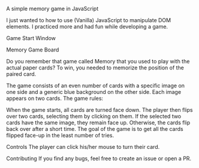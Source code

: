 
A simple memory game in JavaScript

I just wanted to how to use (Vanilla) JavaScript to manipulate DOM elements. I practiced more and had fun while developing a game.

Game Start Window

Memory Game Board


Do you remember that game called Memory that you used to play with the actual paper cards? To win, you needed to memorize the position of the paired card.

The game consists of an even number of cards with a specific image on one side and a generic blue background on the other side.
Each image appears on two cards.
The game rules:

When the game starts, all cards are turned face down.
The player then flips over two cards, selecting them by clicking on them.
If the selected two cards have the same image, they remain face up. Otherwise, the cards flip back over after a short time.
The goal of the game is to get all the cards flipped face-up in the least number of tries.


Controls
The player can click his/her mouse to turn their card.

Contributing
If you find any bugs, feel free to create an issue or open a PR.
